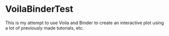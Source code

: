 # VoilaBinderTest

This is my attempt to use Voila and Binder to create an interactive plot using a lot of previously made tutorials, etc.
